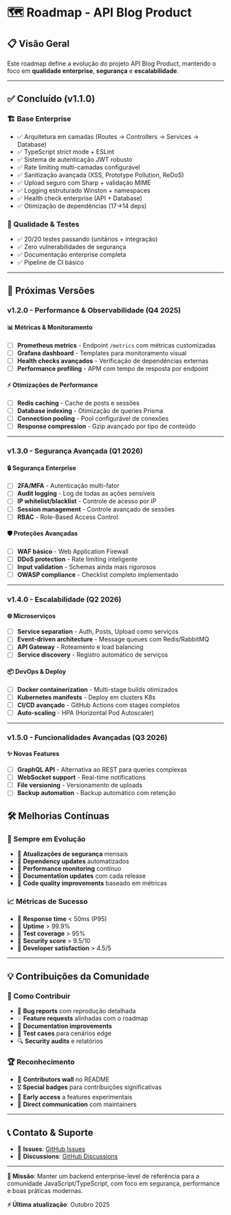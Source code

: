# 🗺️ Roadmap - API Blog Product

## 📋 Visão Geral

Este roadmap define a evolução do projeto API Blog Product, mantendo o foco em **qualidade enterprise**, **segurança** e **escalabilidade**.

---

## ✅ Concluído (v1.1.0)

### **🏗️ Base Enterprise**
- ✅ Arquitetura em camadas (Routes → Controllers → Services → Database)
- ✅ TypeScript strict mode + ESLint
- ✅ Sistema de autenticação JWT robusto
- ✅ Rate limiting multi-camadas configurável
- ✅ Sanitização avançada (XSS, Prototype Pollution, ReDoS)
- ✅ Upload seguro com Sharp + validação MIME
- ✅ Logging estruturado Winston + namespaces
- ✅ Health check enterprise (API + Database)
- ✅ Otimização de dependências (17→14 deps)

### **🧪 Qualidade & Testes**
- ✅ 20/20 testes passando (unitários + integração)
- ✅ Zero vulnerabilidades de segurança
- ✅ Documentação enterprise completa
- ✅ Pipeline de CI básico

---

## 🚀 Próximas Versões

### **v1.2.0 - Performance & Observabilidade** (Q4 2025)

#### **📊 Métricas & Monitoramento**
- [ ] **Prometheus metrics** - Endpoint `/metrics` com métricas customizadas
- [ ] **Grafana dashboard** - Templates para monitoramento visual
- [ ] **Health checks avançados** - Verificação de dependências externas
- [ ] **Performance profiling** - APM com tempo de resposta por endpoint

#### **⚡ Otimizações de Performance**
- [ ] **Redis caching** - Cache de posts e sessões
- [ ] **Database indexing** - Otimização de queries Prisma
- [ ] **Connection pooling** - Pool configurável de conexões
- [ ] **Response compression** - Gzip avançado por tipo de conteúdo

---

### **v1.3.0 - Segurança Avançada** (Q1 2026)

#### **🔒 Segurança Enterprise**
- [ ] **2FA/MFA** - Autenticação multi-fator
- [ ] **Audit logging** - Log de todas as ações sensíveis
- [ ] **IP whitelist/blacklist** - Controle de acesso por IP
- [ ] **Session management** - Controle avançado de sessões
- [ ] **RBAC** - Role-Based Access Control

#### **🛡️ Proteções Avançadas**
- [ ] **WAF básico** - Web Application Firewall
- [ ] **DDoS protection** - Rate limiting inteligente
- [ ] **Input validation** - Schemas ainda mais rigorosos
- [ ] **OWASP compliance** - Checklist completo implementado

---

### **v1.4.0 - Escalabilidade** (Q2 2026)

#### **🌐 Microserviços**
- [ ] **Service separation** - Auth, Posts, Upload como serviços
- [ ] **Event-driven architecture** - Message queues com Redis/RabbitMQ
- [ ] **API Gateway** - Roteamento e load balancing
- [ ] **Service discovery** - Registro automático de serviços

#### **📦 DevOps & Deploy**
- [ ] **Docker containerization** - Multi-stage builds otimizados
- [ ] **Kubernetes manifests** - Deploy em clusters K8s
- [ ] **CI/CD avançado** - GitHub Actions com stages completos
- [ ] **Auto-scaling** - HPA (Horizontal Pod Autoscaler)

---

### **v1.5.0 - Funcionalidades Avançadas** (Q3 2026)

#### **✨ Novas Features**
- [ ] **GraphQL API** - Alternativa ao REST para queries complexas
- [ ] **WebSocket support** - Real-time notifications
- [ ] **File versioning** - Versionamento de uploads
- [ ] **Backup automation** - Backup automático com retenção

## 🛠️ Melhorias Contínuas

### **🔄 Sempre em Evolução**
- 🔄 **Atualizações de segurança** mensais
- 🔄 **Dependency updates** automatizados
- 🔄 **Performance monitoring** contínuo
- 🔄 **Documentation updates** com cada release
- 🔄 **Code quality improvements** baseado em métricas

### **📈 Métricas de Sucesso**
- 🎯 **Response time** < 50ms (P95)
- 🎯 **Uptime** > 99.9%
- 🎯 **Test coverage** > 95%
- 🎯 **Security score** > 9.5/10
- 🎯 **Developer satisfaction** > 4.5/5

---

## 💡 Contribuições da Comunidade

### **🎯 Como Contribuir**
- 🐛 **Bug reports** com reprodução detalhada
- 💡 **Feature requests** alinhadas com o roadmap
- 📝 **Documentation improvements** 
- 🧪 **Test cases** para cenários edge
- 🔍 **Security audits** e relatórios

### **🏆 Reconhecimento**
- 📜 **Contributors wall** no README
- 🎖️ **Special badges** para contribuições significativas
- 💌 **Early access** a features experimentais
- 📧 **Direct communication** com maintainers

---

## 📞 Contato & Suporte

- 📧 **Issues**: [GitHub Issues](https://github.com/ronaldo227/api-blog-product/issues)
- 💬 **Discussions**: [GitHub Discussions](https://github.com/ronaldo227/api-blog-product/discussions)

---

**🎯 Missão**: Manter um backend enterprise-level de referência para a comunidade JavaScript/TypeScript, com foco em segurança, performance e boas práticas modernas.

**⚡ Última atualização**: Outubro 2025